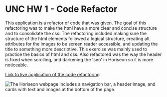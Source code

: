 # UNC HW 1 - Code Refactor

This application is a refactor of code that was given. The goal of this refactoring was to make the html have a more clear and concise structure and to consolidate the css. The refactoring included making sure the structure of the html elements followed a logical structure, creating alt attributes for the images to be screen reader accessible, and updating the title to something more descriptive. This exercise was mainly used to practice the basics of html and css. Also refactored was the way the header is fixed when scrolling, and darkening the 'seo' in Horiseon so it is more noticeable.

[Link to live application of the code refactoring](https://likearollinson.github.io/horiseon-code-refactor/)

![The Horiseon webpage includes a navigation bar, a header image, and cards with text and images at the bottom of the page.](./assets/images/screenshot.png)
